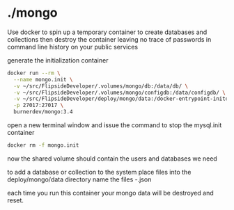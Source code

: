 # ./mongo

Use docker to spin up a temporary container to create databases and collections
then destroy the container leaving no trace of passwords in command line history
on your public services

generate the initialization container

```sh
docker run --rm \
  --name mongo.init \
  -v ~/src/FlipsideDeveloper/.volumes/mongo/db:/data/db/ \
  -v ~/src/FlipsideDeveloper/.volumes/mongo/configdb:/data/configdb/ \
  -v ~/src/FlipsideDeveloper/deploy/mongo/data:/docker-entrypoint-initdb.d \
  -p 27017:27017 \
  burnerdev/mongo:3.4
```

open a new terminal window and issue the command to stop the mysql.init container

```sh
docker rm -f mongo.init
```

now the shared volume should contain the users and databases we need

to add a database or collection to the system place files into the deploy/mongo/data directory
name the files <database>-<collection>.json

each time you run this container your mongo data will be destroyed and reset.
